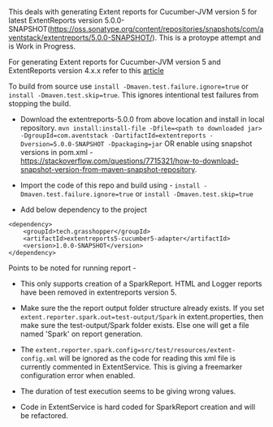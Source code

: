 This deals with generating Extent reports for Cucumber-JVM version 5 for latest ExtentReports version 5.0.0-SNAPSHOT(https://oss.sonatype.org/content/repositories/snapshots/com/aventstack/extentreports/5.0.0-SNAPSHOT/). This is a protoype attempt and is Work in Progress. 

For generating Extent reports for Cucumber-JVM version 5 and ExtentReports version 4.x.x refer to this [article](http://grasshopper.tech/1697/)

To build from source use ```install -Dmaven.test.failure.ignore=true``` or ```install -Dmaven.test.skip=true```. This ignores intentional test failures from stopping the build.



- Download the extentreports-5.0.0 from above location and install in local repository. ```mvn install:install-file -Dfile=<path to downloaded jar> -DgroupId=com.aventstack -DartifactId=extentreports -Dversion=5.0.0-SNAPSHOT -Dpackaging=jar``` OR enable using snapshot versions in pom.xml - https://stackoverflow.com/questions/7715321/how-to-download-snapshot-version-from-maven-snapshot-repository.

- Import the code of this repo and build using - ```install -Dmaven.test.failure.ignore=true``` or ```install -Dmaven.test.skip=true```

- Add below dependency to the project
```
<dependency>
    <groupId>tech.grasshopper</groupId>
    <artifactId>extentreports5-cucumber5-adapter</artifactId>
    <version>1.0.0-SNAPSHOT</version>
</dependency>
```


Points to be noted for running report - 

- This only supports creation of a SparkReport. HTML and Logger reports have been removed in extentreports version 5.

- Make sure the the report output folder structure already exists. If you set ```extent.reporter.spark.out=test-output/Spark``` in extent.properties, then make sure the test-output/Spark folder exists. Else one will get a file named 'Spark' on report generation.

- The ```extent.reporter.spark.config=src/test/resources/extent-config.xml``` will be ignored as the code for reading this xml file is currently commented in ExtentService. This is giving a freemarker configuration error when enabled.

- The duration of test execution seems to be giving wrong values.

- Code in ExtentService is hard coded for SparkReport creation and will be refactored.



